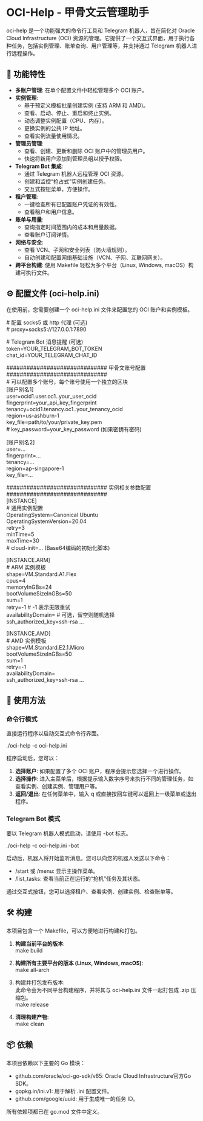 # **OCI-Help \- 甲骨文云管理助手**

oci-help 是一个功能强大的命令行工具和 Telegram 机器人，旨在简化对 Oracle Cloud Infrastructure (OCI) 资源的管理。它提供了一个交互式界面，用于执行各种任务，包括实例管理、账单查询、用户管理等，并支持通过 Telegram 机器人进行远程操作。

## **🌟 功能特性**

* **多账户管理**: 在单个配置文件中轻松管理多个 OCI 账户。  
* **实例管理**:  
  * 基于预定义模板批量创建实例 (支持 ARM 和 AMD)。  
  * 查看、启动、停止、重启和终止实例。  
  * 动态调整实例配置（CPU、内存）。  
  * 更换实例的公共 IP 地址。  
  * 查看实例流量使用情况。  
* **管理员管理**:  
  * 查看、创建、更新和删除 OCI 账户中的管理员用户。  
  * 快速将新用户添加到管理员组以授予权限。  
* **Telegram Bot 集成**:  
  * 通过 Telegram 机器人远程管理 OCI 资源。  
  * 创建和监控“抢占式”实例创建任务。  
  * 交互式按钮菜单，方便操作。  
* **租户管理**:  
  * 一键检查所有已配置账户凭证的有效性。  
  * 查看租户和用户信息。  
* **账单与用量**:  
  * 查询指定时间范围内的成本和用量数据。  
  * 查看账户订阅详情。  
* **网络与安全**:  
  * 查看 VCN、子网和安全列表（防火墙规则）。  
  * 自动创建和配置网络基础设施（VCN、子网、互联网网关）。  
* **跨平台构建**: 使用 Makefile 轻松为多个平台（Linux, Windows, macOS）构建可执行文件。

## **⚙️ 配置文件 (oci-help.ini)**

在使用前，您需要创建一个 oci-help.ini 文件来配置您的 OCI 账户和实例模板。

\# 配置 socks5 或 http 代理 (可选)  
\# proxy=socks5://127.0.0.1:7890

\# Telegram Bot 消息提醒 (可选)  
token=YOUR\_TELEGRAM\_BOT\_TOKEN  
chat\_id=YOUR\_TELEGRAM\_CHAT\_ID

\#\#\#\#\#\#\#\#\#\#\#\#\#\#\#\#\#\#\#\#\#\#\#\#\#\#\#\#\#\# 甲骨文账号配置 \#\#\#\#\#\#\#\#\#\#\#\#\#\#\#\#\#\#\#\#\#\#\#\#\#\#\#\#\#\#  
\# 可以配置多个账号，每个账号使用一个独立的区块  
\[账户别名1\]  
user=ocid1.user.oc1..your\_user\_ocid  
fingerprint=your\_api\_key\_fingerprint  
tenancy=ocid1.tenancy.oc1..your\_tenancy\_ocid  
region=us-ashburn-1  
key\_file=path/to/your/private\_key.pem  
\# key\_password=your\_key\_password (如果密钥有密码)

\[账户别名2\]  
user=...  
fingerprint=...  
tenancy=...  
region=ap-singapore-1  
key\_file=...

\#\#\#\#\#\#\#\#\#\#\#\#\#\#\#\#\#\#\#\#\#\#\#\#\#\#\#\#\#\# 实例相关参数配置 \#\#\#\#\#\#\#\#\#\#\#\#\#\#\#\#\#\#\#\#\#\#\#\#\#\#\#\#\#\#  
\[INSTANCE\]  
\# 通用实例配置  
OperatingSystem=Canonical Ubuntu  
OperatingSystemVersion=20.04  
retry=3  
minTime=5  
maxTime=30  
\# cloud-init=... (Base64编码的初始化脚本)

\[INSTANCE.ARM\]  
\# ARM 实例模板  
shape=VM.Standard.A1.Flex  
cpus=4  
memoryInGBs=24  
bootVolumeSizeInGBs=50  
sum=1  
retry=-1 \# \-1 表示无限重试  
availabilityDomain= \# 可选，留空则随机选择  
ssh\_authorized\_key=ssh-rsa ...

\[INSTANCE.AMD\]  
\# AMD 实例模板  
shape=VM.Standard.E2.1.Micro  
bootVolumeSizeInGBs=50  
sum=1  
retry=-1  
availabilityDomain=  
ssh\_authorized\_key=ssh-rsa ...

## **🚀 使用方法**

### **命令行模式**

直接运行程序以启动交互式命令行界面。

./oci-help \-c oci-help.ini

程序启动后，您可以：

1. **选择账户**: 如果配置了多个 OCI 账户，程序会提示您选择一个进行操作。  
2. **选择操作**: 进入主菜单后，根据提示输入数字序号来执行不同的管理任务，如查看实例、创建实例、管理用户等。  
3. **返回/退出**: 在任何菜单中，输入 q 或直接按回车键可以返回上一级菜单或退出程序。

### **Telegram Bot 模式**

要以 Telegram 机器人模式启动，请使用 \-bot 标志。

./oci-help \-c oci-help.ini \-bot

启动后，机器人将开始监听消息。您可以向您的机器人发送以下命令：

* /start 或 /menu: 显示主操作菜单。  
* /list\_tasks: 查看当前正在运行的“抢机”任务及其状态。

通过交互式按钮，您可以选择租户、查看实例、创建实例、检查账单等。

## **🛠️ 构建**

本项目包含一个 Makefile，可以方便地进行构建和打包。

1. **构建当前平台的版本**:  
   make build

2. **构建所有主要平台的版本 (Linux, Windows, macOS)**:  
   make all-arch

3. 构建并打包发布版本:  
   此命令会为不同平台构建程序，并将其与 oci-help.ini 文件一起打包成 .zip 压缩包。  
   make release

4. **清理构建产物**:  
   make clean

## **📦 依赖**

本项目依赖以下主要的 Go 模块：

* github.com/oracle/oci-go-sdk/v65: Oracle Cloud Infrastructure官方Go SDK。  
* gopkg.in/ini.v1: 用于解析 .ini 配置文件。  
* github.com/google/uuid: 用于生成唯一的任务 ID。

所有依赖项都已在 go.mod 文件中定义。
